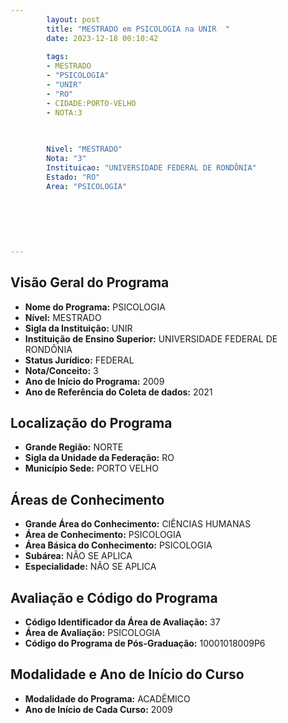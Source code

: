 ```yaml
---
        layout: post
        title: "MESTRADO em PSICOLOGIA na UNIR  "
        date: 2023-12-18 00:10:42
     
        tags:
        - MESTRADO
        - "PSICOLOGIA"
        - "UNIR"
        - "RO"
        - CIDADE:PORTO-VELHO
        - NOTA:3
        
       

        Nivel: "MESTRADO"
        Nota: "3"
        Instituicao: "UNIVERSIDADE FEDERAL DE RONDÔNIA"
        Estado: "RO"
        Area: "PSICOLOGIA"
        
        
        
        
        
        
---
```

## Visão Geral do Programa
- **Nome do Programa:** PSICOLOGIA
- **Nível:** MESTRADO
- **Sigla da Instituição:** UNIR
- **Instituição de Ensino Superior:** UNIVERSIDADE FEDERAL DE RONDÔNIA
- **Status Jurídico:** FEDERAL
- **Nota/Conceito:** 3
- **Ano de Início do Programa:** 2009
- **Ano de Referência do Coleta de dados:** 2021

## Localização do Programa
- **Grande Região:** NORTE
- **Sigla da Unidade da Federação:** RO
- **Município Sede:** PORTO VELHO

## Áreas de Conhecimento
- **Grande Área do Conhecimento:** CIÊNCIAS HUMANAS
- **Área de Conhecimento:** PSICOLOGIA
- **Área Básica do Conhecimento:** PSICOLOGIA
- **Subárea:** NÃO SE APLICA
- **Especialidade:** NÃO SE APLICA

## Avaliação e Código do Programa
- **Código Identificador da Área de Avaliação:** 37
- **Área de Avaliação:** PSICOLOGIA
- **Código do Programa de Pós-Graduação:** 10001018009P6


## Modalidade e Ano de Início do Curso
- **Modalidade do Programa:** ACADÊMICO
- **Ano de Início de Cada Curso:** 2009

